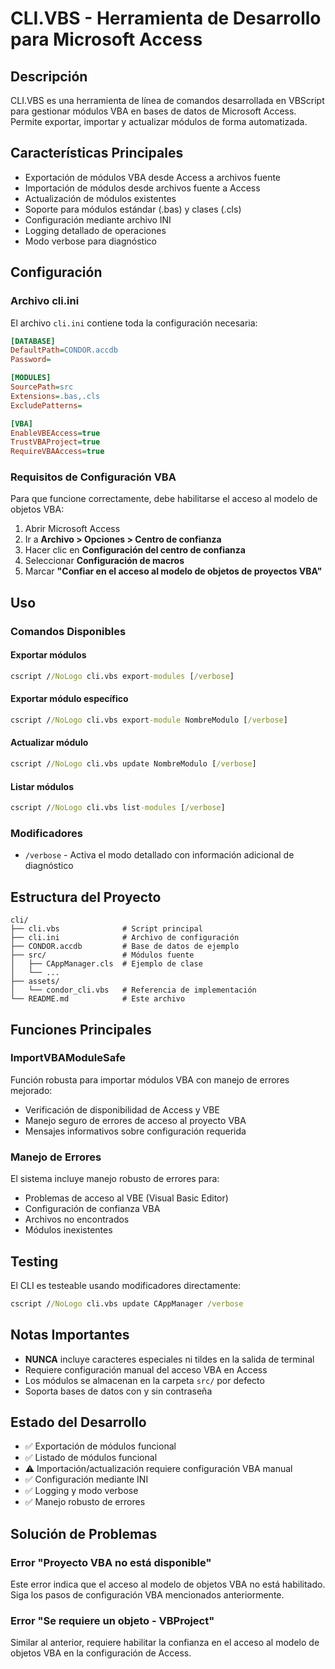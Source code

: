 # CLI.VBS - Herramienta de Desarrollo para Microsoft Access

## Descripción
CLI.VBS es una herramienta de línea de comandos desarrollada en VBScript para gestionar módulos VBA en bases de datos de Microsoft Access. Permite exportar, importar y actualizar módulos de forma automatizada.

## Características Principales
- Exportación de módulos VBA desde Access a archivos fuente
- Importación de módulos desde archivos fuente a Access
- Actualización de módulos existentes
- Soporte para módulos estándar (.bas) y clases (.cls)
- Configuración mediante archivo INI
- Logging detallado de operaciones
- Modo verbose para diagnóstico

## Configuración

### Archivo cli.ini
El archivo `cli.ini` contiene toda la configuración necesaria:

```ini
[DATABASE]
DefaultPath=CONDOR.accdb
Password=

[MODULES]
SourcePath=src
Extensions=.bas,.cls
ExcludePatterns=

[VBA]
EnableVBEAccess=true
TrustVBAProject=true
RequireVBAAccess=true
```

### Requisitos de Configuración VBA
Para que funcione correctamente, debe habilitarse el acceso al modelo de objetos VBA:

1. Abrir Microsoft Access
2. Ir a **Archivo > Opciones > Centro de confianza**
3. Hacer clic en **Configuración del centro de confianza**
4. Seleccionar **Configuración de macros**
5. Marcar **"Confiar en el acceso al modelo de objetos de proyectos VBA"**

## Uso

### Comandos Disponibles

#### Exportar módulos
```cmd
cscript //NoLogo cli.vbs export-modules [/verbose]
```

#### Exportar módulo específico
```cmd
cscript //NoLogo cli.vbs export-module NombreModulo [/verbose]
```

#### Actualizar módulo
```cmd
cscript //NoLogo cli.vbs update NombreModulo [/verbose]
```

#### Listar módulos
```cmd
cscript //NoLogo cli.vbs list-modules [/verbose]
```

### Modificadores
- `/verbose` - Activa el modo detallado con información adicional de diagnóstico

## Estructura del Proyecto
```
cli/
├── cli.vbs              # Script principal
├── cli.ini              # Archivo de configuración
├── CONDOR.accdb         # Base de datos de ejemplo
├── src/                 # Módulos fuente
│   ├── CAppManager.cls  # Ejemplo de clase
│   └── ...
├── assets/
│   └── condor_cli.vbs   # Referencia de implementación
└── README.md            # Este archivo
```

## Funciones Principales

### ImportVBAModuleSafe
Función robusta para importar módulos VBA con manejo de errores mejorado:
- Verificación de disponibilidad de Access y VBE
- Manejo seguro de errores de acceso al proyecto VBA
- Mensajes informativos sobre configuración requerida

### Manejo de Errores
El sistema incluye manejo robusto de errores para:
- Problemas de acceso al VBE (Visual Basic Editor)
- Configuración de confianza VBA
- Archivos no encontrados
- Módulos inexistentes

## Testing
El CLI es testeable usando modificadores directamente:
```cmd
cscript //NoLogo cli.vbs update CAppManager /verbose
```

## Notas Importantes
- **NUNCA** incluye caracteres especiales ni tildes en la salida de terminal
- Requiere configuración manual del acceso VBA en Access
- Los módulos se almacenan en la carpeta `src/` por defecto
- Soporta bases de datos con y sin contraseña

## Estado del Desarrollo
- ✅ Exportación de módulos funcional
- ✅ Listado de módulos funcional  
- ⚠️ Importación/actualización requiere configuración VBA manual
- ✅ Configuración mediante INI
- ✅ Logging y modo verbose
- ✅ Manejo robusto de errores

## Solución de Problemas

### Error "Proyecto VBA no está disponible"
Este error indica que el acceso al modelo de objetos VBA no está habilitado. Siga los pasos de configuración VBA mencionados anteriormente.

### Error "Se requiere un objeto - VBProject"
Similar al anterior, requiere habilitar la confianza en el acceso al modelo de objetos VBA en la configuración de Access.
